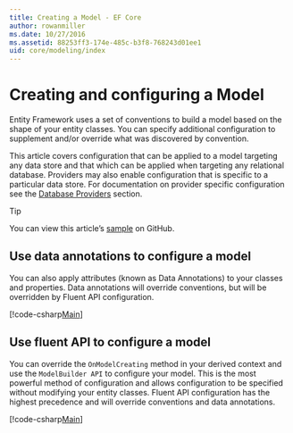 ```yaml
---
title: Creating a Model - EF Core
author: rowanmiller
ms.date: 10/27/2016
ms.assetid: 88253ff3-174e-485c-b3f8-768243d01ee1
uid: core/modeling/index
---
```

# Creating and configuring a Model

Entity Framework uses a set of conventions to build a model based on the shape of your entity classes. You can specify additional configuration to supplement and/or override what was discovered by convention.

This article covers configuration that can be applied to a model targeting any data store and that which can be applied when targeting any relational database. Providers may also enable configuration that is specific to a particular data store. For documentation on provider specific configuration see the [Database Providers](../providers/index.md) section.

> [!TIP]  
> You can view this article’s [sample](https://github.com/aspnet/EntityFramework.Docs/tree/master/samples) on GitHub.

## Use data annotations to configure a model

You can also apply attributes (known as Data Annotations) to your classes and properties. Data annotations will override conventions, but will be overridden by Fluent API configuration.

[!code-csharp[Main](../../../samples/core/Modeling/DataAnnotations/Samples/Required.cs?highlight=14)]

## Use fluent API to configure a model

You can override the `OnModelCreating` method in your derived context and use the `ModelBuilder API` to configure your model. This is the most powerful method of configuration and allows configuration to be specified without modifying your entity classes. Fluent API configuration has the highest precedence and will override conventions and data annotations.

[!code-csharp[Main](../../../samples/core/Modeling/FluentAPI/Samples/Required.cs?highlight=11-13)]
